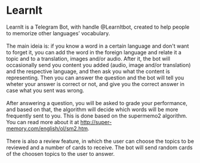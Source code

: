 # LearnIt
LearnIt is a Telegram Bot, with handle @LearnItbot, created to help people to memorize other languages’ vocabulary.<br />
<br />
The main ideia is: if you know a word in a certain language and don't want to forget it, you can add the word in the foreign language and relate it a topic and to a translation, images and/or audio. After it, the bot will occasionally send you content you added (audio, image and/or translation) and the respective language, and then ask you what the content is representing. Then you can answer the question and the bot will tell you wheter your answer is correct or not, and give you the correct answer in case what you sent was wrong. <br />
<br />
After answering a question, you will be asked to grade your performance, and based on that, the algorithm will decide which words will be more frequently sent to you. This is done based on the supermemo2 algorithm. You can read more about it at http://super-memory.com/english/ol/sm2.htm. <br />
<br />
There is also a review feature, in which the user can choose the topics to be reviewed and a number of cards to receive. The bot will send random cards of the choosen topics to the user to answer. <br />
<br />
